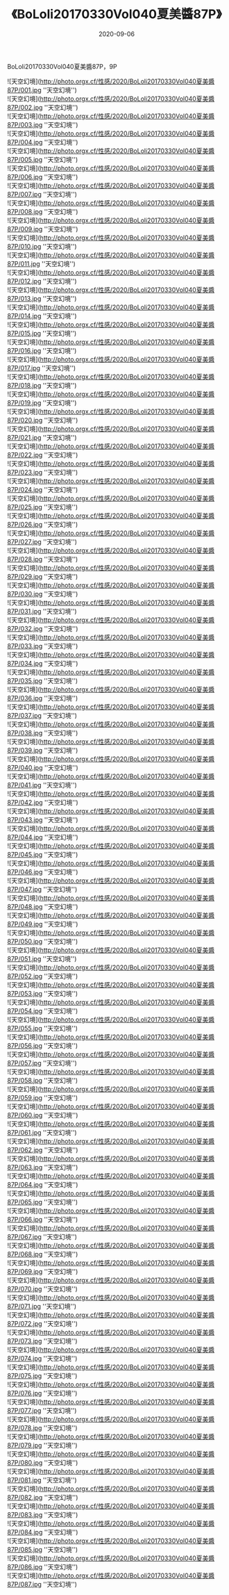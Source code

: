 ﻿---
layout: post
title:  《BoLoli20170330Vol040夏美醬87P》
date:   2020-09-06
image: http://photo.orgx.cf/性感/2020/BoLoli20170330Vol040夏美醬87P/000.jpg
categories: [美女, 性感, 泳衣]
---

BoLoli20170330Vol040夏美醬87P，9P



![天空幻境](http://photo.orgx.cf/性感/2020/BoLoli20170330Vol040夏美醬87P/001.jpg ''天空幻境'') <br>
![天空幻境](http://photo.orgx.cf/性感/2020/BoLoli20170330Vol040夏美醬87P/002.jpg ''天空幻境'') <br>
![天空幻境](http://photo.orgx.cf/性感/2020/BoLoli20170330Vol040夏美醬87P/003.jpg ''天空幻境'') <br>
![天空幻境](http://photo.orgx.cf/性感/2020/BoLoli20170330Vol040夏美醬87P/004.jpg ''天空幻境'') <br>
![天空幻境](http://photo.orgx.cf/性感/2020/BoLoli20170330Vol040夏美醬87P/005.jpg ''天空幻境'') <br>
![天空幻境](http://photo.orgx.cf/性感/2020/BoLoli20170330Vol040夏美醬87P/006.jpg ''天空幻境'') <br>
![天空幻境](http://photo.orgx.cf/性感/2020/BoLoli20170330Vol040夏美醬87P/007.jpg ''天空幻境'') <br>
![天空幻境](http://photo.orgx.cf/性感/2020/BoLoli20170330Vol040夏美醬87P/008.jpg ''天空幻境'') <br>
![天空幻境](http://photo.orgx.cf/性感/2020/BoLoli20170330Vol040夏美醬87P/009.jpg ''天空幻境'') <br>
![天空幻境](http://photo.orgx.cf/性感/2020/BoLoli20170330Vol040夏美醬87P/010.jpg ''天空幻境'') <br>
![天空幻境](http://photo.orgx.cf/性感/2020/BoLoli20170330Vol040夏美醬87P/011.jpg ''天空幻境'') <br>
![天空幻境](http://photo.orgx.cf/性感/2020/BoLoli20170330Vol040夏美醬87P/012.jpg ''天空幻境'') <br>
![天空幻境](http://photo.orgx.cf/性感/2020/BoLoli20170330Vol040夏美醬87P/013.jpg ''天空幻境'') <br>
![天空幻境](http://photo.orgx.cf/性感/2020/BoLoli20170330Vol040夏美醬87P/014.jpg ''天空幻境'') <br>
![天空幻境](http://photo.orgx.cf/性感/2020/BoLoli20170330Vol040夏美醬87P/015.jpg ''天空幻境'') <br>
![天空幻境](http://photo.orgx.cf/性感/2020/BoLoli20170330Vol040夏美醬87P/016.jpg ''天空幻境'') <br>
![天空幻境](http://photo.orgx.cf/性感/2020/BoLoli20170330Vol040夏美醬87P/017.jpg ''天空幻境'') <br>
![天空幻境](http://photo.orgx.cf/性感/2020/BoLoli20170330Vol040夏美醬87P/018.jpg ''天空幻境'') <br>
![天空幻境](http://photo.orgx.cf/性感/2020/BoLoli20170330Vol040夏美醬87P/019.jpg ''天空幻境'') <br>
![天空幻境](http://photo.orgx.cf/性感/2020/BoLoli20170330Vol040夏美醬87P/020.jpg ''天空幻境'') <br>
![天空幻境](http://photo.orgx.cf/性感/2020/BoLoli20170330Vol040夏美醬87P/021.jpg ''天空幻境'') <br>
![天空幻境](http://photo.orgx.cf/性感/2020/BoLoli20170330Vol040夏美醬87P/022.jpg ''天空幻境'') <br>
![天空幻境](http://photo.orgx.cf/性感/2020/BoLoli20170330Vol040夏美醬87P/023.jpg ''天空幻境'') <br>
![天空幻境](http://photo.orgx.cf/性感/2020/BoLoli20170330Vol040夏美醬87P/024.jpg ''天空幻境'') <br>
![天空幻境](http://photo.orgx.cf/性感/2020/BoLoli20170330Vol040夏美醬87P/025.jpg ''天空幻境'') <br>
![天空幻境](http://photo.orgx.cf/性感/2020/BoLoli20170330Vol040夏美醬87P/026.jpg ''天空幻境'') <br>
![天空幻境](http://photo.orgx.cf/性感/2020/BoLoli20170330Vol040夏美醬87P/027.jpg ''天空幻境'') <br>
![天空幻境](http://photo.orgx.cf/性感/2020/BoLoli20170330Vol040夏美醬87P/028.jpg ''天空幻境'') <br>
![天空幻境](http://photo.orgx.cf/性感/2020/BoLoli20170330Vol040夏美醬87P/029.jpg ''天空幻境'') <br>
![天空幻境](http://photo.orgx.cf/性感/2020/BoLoli20170330Vol040夏美醬87P/030.jpg ''天空幻境'') <br>
![天空幻境](http://photo.orgx.cf/性感/2020/BoLoli20170330Vol040夏美醬87P/031.jpg ''天空幻境'') <br>
![天空幻境](http://photo.orgx.cf/性感/2020/BoLoli20170330Vol040夏美醬87P/032.jpg ''天空幻境'') <br>
![天空幻境](http://photo.orgx.cf/性感/2020/BoLoli20170330Vol040夏美醬87P/033.jpg ''天空幻境'') <br>
![天空幻境](http://photo.orgx.cf/性感/2020/BoLoli20170330Vol040夏美醬87P/034.jpg ''天空幻境'') <br>
![天空幻境](http://photo.orgx.cf/性感/2020/BoLoli20170330Vol040夏美醬87P/035.jpg ''天空幻境'') <br>
![天空幻境](http://photo.orgx.cf/性感/2020/BoLoli20170330Vol040夏美醬87P/036.jpg ''天空幻境'') <br>
![天空幻境](http://photo.orgx.cf/性感/2020/BoLoli20170330Vol040夏美醬87P/037.jpg ''天空幻境'') <br>
![天空幻境](http://photo.orgx.cf/性感/2020/BoLoli20170330Vol040夏美醬87P/038.jpg ''天空幻境'') <br>
![天空幻境](http://photo.orgx.cf/性感/2020/BoLoli20170330Vol040夏美醬87P/039.jpg ''天空幻境'') <br>
![天空幻境](http://photo.orgx.cf/性感/2020/BoLoli20170330Vol040夏美醬87P/040.jpg ''天空幻境'') <br>
![天空幻境](http://photo.orgx.cf/性感/2020/BoLoli20170330Vol040夏美醬87P/041.jpg ''天空幻境'') <br>
![天空幻境](http://photo.orgx.cf/性感/2020/BoLoli20170330Vol040夏美醬87P/042.jpg ''天空幻境'') <br>
![天空幻境](http://photo.orgx.cf/性感/2020/BoLoli20170330Vol040夏美醬87P/043.jpg ''天空幻境'') <br>
![天空幻境](http://photo.orgx.cf/性感/2020/BoLoli20170330Vol040夏美醬87P/044.jpg ''天空幻境'') <br>
![天空幻境](http://photo.orgx.cf/性感/2020/BoLoli20170330Vol040夏美醬87P/045.jpg ''天空幻境'') <br>
![天空幻境](http://photo.orgx.cf/性感/2020/BoLoli20170330Vol040夏美醬87P/046.jpg ''天空幻境'') <br>
![天空幻境](http://photo.orgx.cf/性感/2020/BoLoli20170330Vol040夏美醬87P/047.jpg ''天空幻境'') <br>
![天空幻境](http://photo.orgx.cf/性感/2020/BoLoli20170330Vol040夏美醬87P/048.jpg ''天空幻境'') <br>
![天空幻境](http://photo.orgx.cf/性感/2020/BoLoli20170330Vol040夏美醬87P/049.jpg ''天空幻境'') <br>
![天空幻境](http://photo.orgx.cf/性感/2020/BoLoli20170330Vol040夏美醬87P/050.jpg ''天空幻境'') <br>
![天空幻境](http://photo.orgx.cf/性感/2020/BoLoli20170330Vol040夏美醬87P/051.jpg ''天空幻境'') <br>
![天空幻境](http://photo.orgx.cf/性感/2020/BoLoli20170330Vol040夏美醬87P/052.jpg ''天空幻境'') <br>
![天空幻境](http://photo.orgx.cf/性感/2020/BoLoli20170330Vol040夏美醬87P/053.jpg ''天空幻境'') <br>
![天空幻境](http://photo.orgx.cf/性感/2020/BoLoli20170330Vol040夏美醬87P/054.jpg ''天空幻境'') <br>
![天空幻境](http://photo.orgx.cf/性感/2020/BoLoli20170330Vol040夏美醬87P/055.jpg ''天空幻境'') <br>
![天空幻境](http://photo.orgx.cf/性感/2020/BoLoli20170330Vol040夏美醬87P/056.jpg ''天空幻境'') <br>
![天空幻境](http://photo.orgx.cf/性感/2020/BoLoli20170330Vol040夏美醬87P/057.jpg ''天空幻境'') <br>
![天空幻境](http://photo.orgx.cf/性感/2020/BoLoli20170330Vol040夏美醬87P/058.jpg ''天空幻境'') <br>
![天空幻境](http://photo.orgx.cf/性感/2020/BoLoli20170330Vol040夏美醬87P/059.jpg ''天空幻境'') <br>
![天空幻境](http://photo.orgx.cf/性感/2020/BoLoli20170330Vol040夏美醬87P/060.jpg ''天空幻境'') <br>
![天空幻境](http://photo.orgx.cf/性感/2020/BoLoli20170330Vol040夏美醬87P/061.jpg ''天空幻境'') <br>
![天空幻境](http://photo.orgx.cf/性感/2020/BoLoli20170330Vol040夏美醬87P/062.jpg ''天空幻境'') <br>
![天空幻境](http://photo.orgx.cf/性感/2020/BoLoli20170330Vol040夏美醬87P/063.jpg ''天空幻境'') <br>
![天空幻境](http://photo.orgx.cf/性感/2020/BoLoli20170330Vol040夏美醬87P/064.jpg ''天空幻境'') <br>
![天空幻境](http://photo.orgx.cf/性感/2020/BoLoli20170330Vol040夏美醬87P/065.jpg ''天空幻境'') <br>
![天空幻境](http://photo.orgx.cf/性感/2020/BoLoli20170330Vol040夏美醬87P/066.jpg ''天空幻境'') <br>
![天空幻境](http://photo.orgx.cf/性感/2020/BoLoli20170330Vol040夏美醬87P/067.jpg ''天空幻境'') <br>
![天空幻境](http://photo.orgx.cf/性感/2020/BoLoli20170330Vol040夏美醬87P/068.jpg ''天空幻境'') <br>
![天空幻境](http://photo.orgx.cf/性感/2020/BoLoli20170330Vol040夏美醬87P/069.jpg ''天空幻境'') <br>
![天空幻境](http://photo.orgx.cf/性感/2020/BoLoli20170330Vol040夏美醬87P/070.jpg ''天空幻境'') <br>
![天空幻境](http://photo.orgx.cf/性感/2020/BoLoli20170330Vol040夏美醬87P/071.jpg ''天空幻境'') <br>
![天空幻境](http://photo.orgx.cf/性感/2020/BoLoli20170330Vol040夏美醬87P/072.jpg ''天空幻境'') <br>
![天空幻境](http://photo.orgx.cf/性感/2020/BoLoli20170330Vol040夏美醬87P/073.jpg ''天空幻境'') <br>
![天空幻境](http://photo.orgx.cf/性感/2020/BoLoli20170330Vol040夏美醬87P/074.jpg ''天空幻境'') <br>
![天空幻境](http://photo.orgx.cf/性感/2020/BoLoli20170330Vol040夏美醬87P/075.jpg ''天空幻境'') <br>
![天空幻境](http://photo.orgx.cf/性感/2020/BoLoli20170330Vol040夏美醬87P/076.jpg ''天空幻境'') <br>
![天空幻境](http://photo.orgx.cf/性感/2020/BoLoli20170330Vol040夏美醬87P/077.jpg ''天空幻境'') <br>
![天空幻境](http://photo.orgx.cf/性感/2020/BoLoli20170330Vol040夏美醬87P/078.jpg ''天空幻境'') <br>
![天空幻境](http://photo.orgx.cf/性感/2020/BoLoli20170330Vol040夏美醬87P/079.jpg ''天空幻境'') <br>
![天空幻境](http://photo.orgx.cf/性感/2020/BoLoli20170330Vol040夏美醬87P/080.jpg ''天空幻境'') <br>
![天空幻境](http://photo.orgx.cf/性感/2020/BoLoli20170330Vol040夏美醬87P/081.jpg ''天空幻境'') <br>
![天空幻境](http://photo.orgx.cf/性感/2020/BoLoli20170330Vol040夏美醬87P/082.jpg ''天空幻境'') <br>
![天空幻境](http://photo.orgx.cf/性感/2020/BoLoli20170330Vol040夏美醬87P/083.jpg ''天空幻境'') <br>
![天空幻境](http://photo.orgx.cf/性感/2020/BoLoli20170330Vol040夏美醬87P/084.jpg ''天空幻境'') <br>
![天空幻境](http://photo.orgx.cf/性感/2020/BoLoli20170330Vol040夏美醬87P/085.jpg ''天空幻境'') <br>
![天空幻境](http://photo.orgx.cf/性感/2020/BoLoli20170330Vol040夏美醬87P/086.jpg ''天空幻境'') <br>
![天空幻境](http://photo.orgx.cf/性感/2020/BoLoli20170330Vol040夏美醬87P/087.jpg ''天空幻境'') <br>